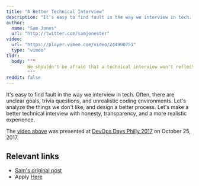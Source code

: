 ```yaml
---
title: "A Better Technical Interview"
description: "It's easy to find fault in the way we interview in tech. Let's make a better technical interview with honesty, transparency, and a more realistic experience."
author:
  name: "Sam Jones"
  url: "http://twitter.com/samjonester"
video:
  url: "https://player.vimeo.com/video/244900751"
  type: "vimeo"
tldr: 
  body: """
        We shouldn't be afraid that a technical interview won't reflect our true abilities.
        """
reddit: false
---
```


It's easy to find fault in the way we interview in tech. Often, there are unclear goals, trivia questions, and unrealistic coding environments. Let's analyze the things we don't like, and design a better process. Let's make a better technical interview with honesty, transparency, and a more realistic experience.

The [video above](https://vimeo.com/244900751) was presented at [DevOps Days Philly 2017](https://www.devopsdays.org/events/2017-philadelphia/welcome/) on October 25, 2017.

## Relevant links
- <a rel="canonical" href="https://samljones.com/2017-01-26/a-better-technical-interview/">Sam's original post</a>
- Apply [Here](https://testdouble.com/join/)

